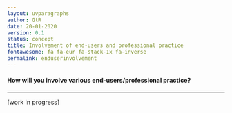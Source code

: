 ```yaml
---
layout: uvparagraphs
author: GtR
date: 20-01-2020
version: 0.1
status: concept
title: Involvement of end-users and professional practice
fontawesome: fa fa-eur fa-stack-1x fa-inverse
permalink: enduserinvolvement
---
```


#### How will you involve various end-users/professional practice?

---

[work in progress]